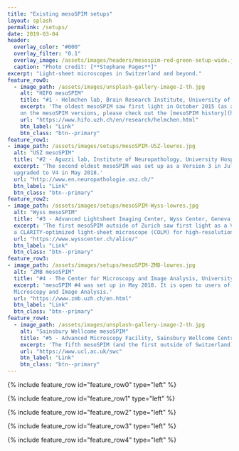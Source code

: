 ```yaml
---
title: "Existing mesoSPIM setups"
layout: splash
permalink: /setups/
date: 2019-03-04
header:
  overlay_color: "#000"
  overlay_filter: "0.1"
  overlay_image: /assets/images/headers/mesospim-red-green-setup-wide.jpg
  caption: "Photo credit: [**Stephane Pages**]"
excerpt: "Light-sheet microscopes in Switzerland and beyond."
feature_row0:
  - image_path: /assets/images/unsplash-gallery-image-2-th.jpg
    alt: "HIFO mesoSPIM"
    title: "#1 - Helmchen lab, Brain Research Institute, University of Zurich, Switzerland"
    excerpt: 'The oldest mesoSPIM saw first light in October 2015 (as a Version 0). The most recent upgrade in May 2018 brought it to Version 4. For background information
    on the mesoSPIM versions, please check out the [mesoSPIM history](https://github.com/mesoSPIM/mesoSPIM-hardware-documentation/wiki/mesoSPIM_history) The microscope is accessible as part of collaborations with the Helmchen lab.'
    url: "https://www.hifo.uzh.ch/en/research/helmchen.html"
    btn_label: "Link"
    btn_class: "btn--primary"
feature_row1:
- image_path: /assets/images/setups/mesoSPIM-USZ-lowres.jpg
  alt: "USZ mesoSPIM"
  title: "#2 - Aguzzi lab, Institute of Neuropathology, University Hospital Zurich, Switzerland"
  excerpt: 'The second oldest mesoSPIM was set up as a Version 3 in July 2017 and
  upgraded to V4 in May 2018.'
  url: "http://www.en.neuropathologie.usz.ch/"
  btn_label: "Link"
  btn_class: "btn--primary"
feature_row2:
- image_path: /assets/images/setups/mesoSPIM-Wyss-lowres.jpg
  alt: "Wyss mesoSPIM"
  title: "#3 - Advanced Lightsheet Imaging Center, Wyss Center, Geneva, Switzerland"
  excerpt: 'The first mesoSPIM outside of Zurich saw first light as a Version 4 in March 2018. It is open to users from both academia and industry. The facility also contains
  a CLARITY-optimized light-sheet microscope (COLM) for high-resolution imaging.'
  url: "https://www.wysscenter.ch/alice/"
  btn_label: "Link"
  btn_class: "btn--primary"
feature_row3:
- image_path: /assets/images/setups/mesoSPIM-ZMB-lowres.jpg
  alt: "ZMB mesoSPIM"
  title: "#4 - The Center for Microscopy and Image Analysis, University of Zurich, Switzerland"
  excerpt: 'mesoSPIM #4 was set up in May 2018. It is open to users of the Center for
  Microscopy and Image Analysis.'
  url: "https://www.zmb.uzh.ch/en.html"
  btn_label: "Link"
  btn_class: "btn--primary"
feature_row4:
  - image_path: /assets/images/unsplash-gallery-image-2-th.jpg
    alt: "Sainsbury Wellcome mesoSPIM"
    title: "#5 - Advanced Microscopy Facility, Sainsbury Wellcome Centre for Neural Circuits and Behaviour, London, UK"
    excerpt: 'The fifth mesoSPIM (and the first outside of Switzerland) became operational in December 2018.'
    url: "https://www.ucl.ac.uk/swc"
    btn_label: "Link"
    btn_class: "btn--primary"      
---
```

{% include feature_row id="feature_row0" type="left" %}

{% include feature_row id="feature_row1" type="left" %}

{% include feature_row id="feature_row2" type="left" %}

{% include feature_row id="feature_row3" type="left" %}

{% include feature_row id="feature_row4" type="left" %}

